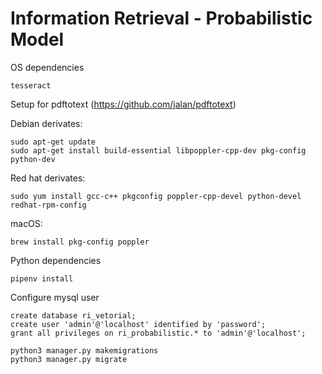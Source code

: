 # Information Retrieval - Probabilistic Model

OS dependencies
```
tesseract
```
Setup for pdftotext (https://github.com/jalan/pdftotext)

Debian derivates:

```
sudo apt-get update
sudo apt-get install build-essential libpoppler-cpp-dev pkg-config python-dev
```

Red hat derivates:

```
sudo yum install gcc-c++ pkgconfig poppler-cpp-devel python-devel redhat-rpm-config
```

macOS:

```
brew install pkg-config poppler
```

Python dependencies
```
pipenv install
```
Configure mysql user

```
create database ri_vetorial;
create user 'admin'@'localhost' identified by 'password';
grant all privileges on ri_probabilistic.* to 'admin'@'localhost';
```

```
python3 manager.py makemigrations
python3 manager.py migrate
```